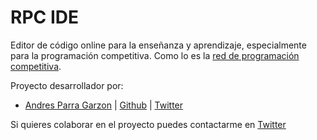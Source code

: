 # RPC IDE

Editor de código online para la enseñanza y aprendizaje, especialmente para la programación competitiva. Como lo es la [red de programación competitiva](https://redprogramacioncompetitiva.com).

Proyecto desarrollador por:

- [Andres Parra Garzon](https://byandrev-blog.vercel.app/) | [Github](https://github.com/byandrev) | [Twitter](https://twitter.com/byandrev)

Si quieres colaborar en el proyecto puedes contactarme en [Twitter](https://twitter.com/byandrev)
